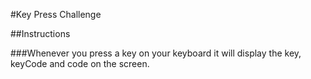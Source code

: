 #Key Press Challenge

##Instructions

###Whenever you press a key on your keyboard it will display the key, keyCode and code on the screen.
